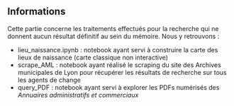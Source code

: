 ## Informations

Cette partie concerne les traitements effectués pour la recherche qui ne donnent aucun résultat définitif au sein du mémoire.
Nous y retrouvons :
- lieu_naissance.ipynb : notebook ayant servi à construire la carte des lieux de naissance (carte classique non interactive)
- scrape_AML : notebook ayant réalisé le scraping du site des Archives municipales de Lyon pour récupérer les résultats de recherche sur tous les agents de change
- query_PDF : notebook ayant servi à explorer les PDFs numérisés des *Annuaires administratifs et commerciaux*
